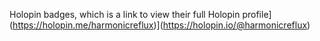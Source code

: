 Holopin badges, which is a link to view their full Holopin profile](https://holopin.me/harmonicreflux)](https://holopin.io/@harmonicreflux)
